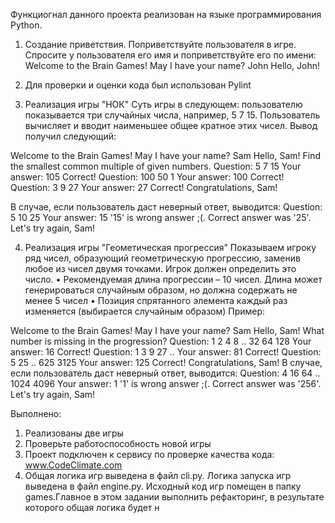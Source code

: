 
Функциогнал данного проекта реализован на языке программирования Python.
1) Создание приветствия.
Поприветствуйте пользователя в игре. Спросите у пользователя его имя и поприветствуйте его по имени:
Welcome to the Brain Games!
May I have your name? John
Hello, John!

2) Для проверки и оценки кода был использован Pylint

3) Реализация игры "НОК"
Суть игры в следующем: пользователю показывается три случайных числа, например, 5 7 15. Пользователь вычисляет и вводит наименьшее общее кратное этих чисел.
Вывод получил следующий:

Welcome to the Brain Games!
May I have your name? Sam
Hello, Sam!
Find the smallest common multiple of given numbers.
Question: 5 7 15
Your answer: 105
Correct!
Question: 100 50 1
Your answer: 100
Correct!
Question: 3 9 27
Your answer: 27
Correct!
Congratulations, Sam!

В случае, если пользователь даст неверный ответ, выводится:
Question: 5 10 25
Your answer: 15
'15' is wrong answer ;(. Correct answer was '25'.
Let's try again, Sam!

4) Реализация игры "Геометическая прогрессия"
Показываем игроку ряд чисел, образующий геометрическую прогрессию, заменив любое из чисел двумя точками. Игрок должен определить это число.
•	Рекомендуемая длина прогрессии – 10 чисел. Длина может генерироваться случайным образом, но должна содержать не менее 5 чисел
•	Позиция спрятанного элемента каждый раз изменяется (выбирается случайным образом)
Пример:


Welcome to the Brain Games!
May I have your name? Sam
Hello, Sam!
What number is missing in the progression?
Question: 1 2 4 8  .. 32 64 128
Your answer: 16
Correct!
Question: 1 3 9 27 ..
Your answer: 81
Correct!
Question: 5 25 .. 625 3125
Your answer: 125
Correct!
Congratulations, Sam!
В случае, если пользователь даст неверный ответ, выводится:
Question: 4 16 64 .. 1024 4096
Your answer:  1
'1' is wrong answer ;(. Correct answer was '256'.
Let's try again, Sam!

Выполнено:
1. Реализованы две игры
2. Проверьте работоспособность новой игры
3. Проект подключен к сервису по проверке качества кода: www.CodeClimate.com	
4. Общая логика игр выведена в файл cli.py. Логика запуска игр выведена в файл engine.py. Исходный код игр помещен в папку games.Главное в этом задании выполнить рефакторинг, в результате которого общая логика будет н

